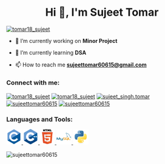 <h1 align="center">Hi 👋, I'm Sujeet Tomar</h1>

<p align="left"> <a href="https://twitter.com/tomar18_sujeet" target="blank"><img src="https://img.shields.io/twitter/follow/tomar18_sujeet?logo=twitter&style=for-the-badge" alt="tomar18_sujeet" /></a> </p>

- 🔭 I’m currently working on **Minor Project**

- 🌱 I’m currently learning **DSA**

- 📫 How to reach me **sujeettomar60615@gmail.com**

<h3 align="left">Connect with me:</h3>
<p align="left">
<a href="https://twitter.com/tomar18_sujeet" target="blank"><img align="center" src="https://raw.githubusercontent.com/rahuldkjain/github-profile-readme-generator/master/src/images/icons/Social/twitter.svg" alt="tomar18_sujeet" height="30" width="40" /></a>
<a href="https://linkedin.com/in/tomar18_sujeet" target="blank"><img align="center" src="https://raw.githubusercontent.com/rahuldkjain/github-profile-readme-generator/master/src/images/icons/Social/linked-in-alt.svg" alt="tomar18_sujeet" height="30" width="40" /></a>
<a href="https://instagram.com/sujeet_singh.tomar" target="blank"><img align="center" src="https://raw.githubusercontent.com/rahuldkjain/github-profile-readme-generator/master/src/images/icons/Social/instagram.svg" alt="sujeet_singh.tomar" height="30" width="40" /></a>
<a href="https://www.hackerrank.com/sujeettomar60615" target="blank"><img align="center" src="https://raw.githubusercontent.com/rahuldkjain/github-profile-readme-generator/master/src/images/icons/Social/hackerrank.svg" alt="sujeettomar60615" height="30" width="40" /></a>
<a href="https://www.leetcode.com/sujeettomar60615" target="blank"><img align="center" src="https://raw.githubusercontent.com/rahuldkjain/github-profile-readme-generator/master/src/images/icons/Social/leet-code.svg" alt="sujeettomar60615" height="30" width="40" /></a>
</p>

<h3 align="left">Languages and Tools:</h3>
<p align="left"> <a href="https://www.cprogramming.com/" target="_blank" rel="noreferrer"> <img src="https://raw.githubusercontent.com/devicons/devicon/master/icons/c/c-original.svg" alt="c" width="40" height="40"/> </a> <a href="https://www.w3schools.com/cpp/" target="_blank" rel="noreferrer"> <img src="https://raw.githubusercontent.com/devicons/devicon/master/icons/cplusplus/cplusplus-original.svg" alt="cplusplus" width="40" height="40"/> </a> <a href="https://www.w3.org/html/" target="_blank" rel="noreferrer"> <img src="https://raw.githubusercontent.com/devicons/devicon/master/icons/html5/html5-original-wordmark.svg" alt="html5" width="40" height="40"/> </a> <a href="https://www.mysql.com/" target="_blank" rel="noreferrer"> <img src="https://raw.githubusercontent.com/devicons/devicon/master/icons/mysql/mysql-original-wordmark.svg" alt="mysql" width="40" height="40"/> </a> <a href="https://www.python.org" target="_blank" rel="noreferrer"> <img src="https://raw.githubusercontent.com/devicons/devicon/master/icons/python/python-original.svg" alt="python" width="40" height="40"/> </a> </p>

<p><img align="center" src="https://github-readme-stats.vercel.app/api/top-langs?username=sujeettomar60615&show_icons=true&locale=en&layout=compact" alt="sujeettomar60615" /></p>
